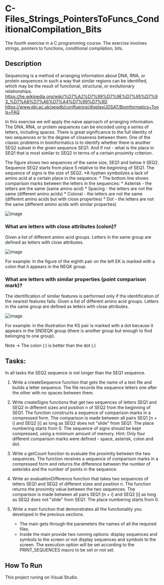 # C-Files_Strings_PointersToFuncs_ConditionalCompilation_Bits

The fourth exercise in a C programming course. 
The exercise involves strings, pointers to functions, conditional compilation, bits.

## Description

Sequencing is a method of arranging information about DNA, RNA, or protein sequences in such a way that similar regions can be identified, which may be the result of functional, structural, or evolutionary relationships.
https://he.wikipedia.org/wiki/%D7%A2%D7%99%D7%9E%D7%95%D7%93_%D7%A8%D7%A6%D7%A4%D7%99%D7%9D
https://www.ebi.ac.uk/seqdb/confluence/display/JDSAT/Bioinformatics+Tools+FAQ

In this exercise we will apply the naive approach of arranging information.
The DNA, RNA, or protein sequences can be encoded using a series of letters, including spaces.
There is great significance to the full identity of two sequences or to the degree of closeness between them. One of the classic problems in bioinformatics is to identify whether there is another SEQ2 subset in the given sequence SEQ1. And if not - what is the place in SEQ1 that is most similar to SEQ2 in terms of a certain proximity criterion.

The figure shows two sequences of the same size, SEQ1 and below it SEQ2. Sequence SEQ2 starts from place 5 relative to the beginning of SEQ1. The sequence of signs is the size of SEQ2.
*A hyphen symbolizes a lack of amino acid at a certain place in the sequence.
    * The bottom line shows comparison marks between the letters in the sequences:
    * Asterisk - the letters are the same (same amino acid)
    * Spacing - the letters are not the same (different amino acids)
    * Colonal - the letters are not the same (different amino acids but with close properties)
    * Dot - the letters are not the same (different amino acids with similar properties)

![image](https://user-images.githubusercontent.com/74857750/149570800-db1c3ce6-8ceb-4a70-8d28-38524bdf3f33.png)

### What are letters with close attributes (colon)?
Given a list of different amino acid groups.
Letters in the same group are defined as letters with close attributes.

![image](https://user-images.githubusercontent.com/74857750/149570911-67400647-e28e-4cc1-8278-1d575499ef09.png)

For example: In the figure of the eighth pair on the left EK is marked with a colon that it appears in the NEQK group.

### What are letters with similar properties (point comparison mark)?
The identification of similar features is performed only if the identification of the nearest features fails.
Given a list of different amino acid groups.
Letters in the same group are defined as letters with close attributes.

![image](https://user-images.githubusercontent.com/74857750/149571025-603341b2-eacc-40bc-afcb-583d32b19b5a.png)

For example: in the illustration the KS pair is marked with a dot because it appears in the SNDEQK group (there is another group but enough to find belonging to one group).

Note -> The colon (:) is better than the dot (.)

## Tasks:

In all tasks the SEQ2 sequence is not longer than the SEQ1 sequence.

1. Write a createSequence function that gets the name of a text file and builds a letter sequence. The file records the sequence letters one after the other with no spaces between them.

2. Write createSigns functions that get two sequences of letters SEQ1 and SEQ2 in different sizes and position n of SEQ2 from the beginning of SEQ1. The function constructs a sequence of comparison marks in a compressed form.
The comparison is made between all pairs SEQ1 [n + i] and SEQ2 [i] as long as SEQ2 does not "slide" from SEQ1. The place numbering starts from 0.
The sequence of signs should be kept compressed, using a minimum amount of memory.
Hint: Only four different comparison marks were defined - space, asterisk, colon and dot.

3. Write a getCount function to evaluate the proximity between the two sequences. The function receives a sequence of comparison marks in a compressed form and returns the difference between the number of asterisks and the number of points in the sequence.
 
4. Write an evaluationDifference function that takes two sequences of letters SEQ1 and SEQ2 of different sizes and position n. The function returns the proximity value between the two sequences. The comparison is made between all pairs SEQ1 [n + i] and SEQ2 [i] as long as SEQ2 does not "slide" from SEQ1. The place numbering starts from 0.

5. Write a main function that demonstrates all the functionality you developed in the previous sections.
    * The main gets through the parameters the names of all the required files.
    * Inside the main provide two running options: display sequences and symbols to the screen or not display sequences and symbols to the screen. The execution option will be         set according to the PRINT_SEQUENCES macro to be set or not set.

## How To Run 
This project runing on Visual Studio.
